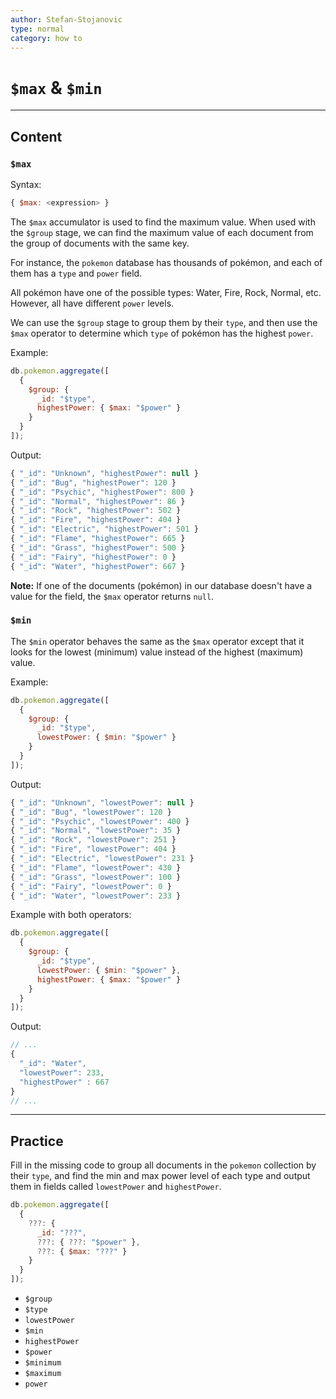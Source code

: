 ```yaml
---
author: Stefan-Stojanovic
type: normal
category: how to
---
```


# `$max` & `$min`


---

## Content

### `$max`

Syntax:

```javascript
{ $max: <expression> }
```

The `$max` accumulator is used to find the maximum value. When used with the `$group` stage, we can find the maximum value of each document from the group of documents with the same key.

For instance, the `pokemon` database has thousands of pokémon, and each of them has a `type` and `power` field.

All pokémon have one of the possible types: Water, Fire, Rock, Normal, etc. However, all have different `power` levels.

We can use the `$group` stage to group them by their `type`, and then use the `$max` operator to determine which `type` of pokémon has the highest `power`.

Example:

```javascript
db.pokemon.aggregate([
  {
    $group: {
      _id: "$type",
      highestPower: { $max: "$power" }
    }
  }
]);
```

Output:

```javascript
{ "_id": "Unknown", "highestPower": null }
{ "_id": "Bug", "highestPower": 120 }
{ "_id": "Psychic", "highestPower": 800 }
{ "_id": "Normal", "highestPower": 86 }
{ "_id": "Rock", "highestPower": 502 }
{ "_id": "Fire", "highestPower": 404 }
{ "_id": "Electric", "highestPower": 501 }
{ "_id": "Flame", "highestPower": 665 }
{ "_id": "Grass", "highestPower": 500 }
{ "_id": "Fairy", "highestPower": 0 }
{ "_id": "Water", "highestPower": 667 }
```

**Note:** If one of the documents (pokémon) in our database doesn't have a value for the field, the `$max` operator returns `null`.

### `$min`

The `$min` operator behaves the same as the `$max` operator except that it looks for the lowest (minimum) value instead of the highest (maximum) value.

Example:

```javascript
db.pokemon.aggregate([
  {
    $group: {
      _id: "$type",
      lowestPower: { $min: "$power" }
    }
  }
]);
```

Output:

```javascript
{ "_id": "Unknown", "lowestPower": null }
{ "_id": "Bug", "lowestPower": 120 }
{ "_id": "Psychic", "lowestPower": 400 }
{ "_id": "Normal", "lowestPower": 35 }
{ "_id": "Rock", "lowestPower": 251 }
{ "_id": "Fire", "lowestPower": 404 }
{ "_id": "Electric", "lowestPower": 231 }
{ "_id": "Flame", "lowestPower": 430 }
{ "_id": "Grass", "lowestPower": 100 }
{ "_id": "Fairy", "lowestPower": 0 }
{ "_id": "Water", "lowestPower": 233 }
```

Example with both operators:

```javascript
db.pokemon.aggregate([
  {
    $group: {
      _id: "$type",
      lowestPower: { $min: "$power" },
      highestPower: { $max: "$power" }
    }
  }
]);
```

Output:

```javascript
// ...
{   
  "_id": "Water",
  "lowestPower": 233, 
  "highestPower" : 667 
}
// ...
```


---

## Practice

Fill in the missing code to group all documents in the `pokemon` collection by their `type`, and find the min and max power level of each type and output them in fields called `lowestPower` and `highestPower`.

```javascript
db.pokemon.aggregate([
  {
    ???: {
      _id: "???",
      ???: { ???: "$power" },
      ???: { $max: "???" }
    }
  }
]);
```

- `$group`
- `$type`
- `lowestPower`
- `$min`
- `highestPower`
- `$power`
- `$minimum`
- `$maximum`
- `power`
